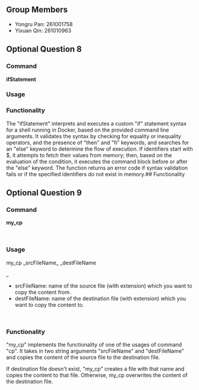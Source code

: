 ## Group Members
* Yongru Pan: 261001758
* Yixuan Qin: 261010963

## Optional Question 8
### Command
**ifStatement**
<br>

### Usage

### Functionality
The "ifStatement" interprets and executes a custom "if" statement syntax for a shell running in Docker, based on the provided command line arguments. It validates the syntax by checking for equality or inequality operators, and the presence of "then" and "fi" keywords, and searches for an "else" keyword to determine the flow of execution. If identifiers start with $, it attempts to fetch their values from memory; then, based on the evaluation of the condition, it executes the command block before or after the "else" keyword. The function returns an error code if syntax validation fails or if the specified identifiers do not exist in memory.## Functionality


## Optional Question 9
### Command
**<p>my_cp</p>**
<br>

### Usage
<p>my_cp _srcFileName_ _destFileName</p>_

* srcFileName: name of the source file (with extension) which you want to copy the content from.
* destFileName: name of the destination file (with extension) which you want to copy the content to.
<br>

### Functionality
<p>"my_cp" implements the functionality of one of the usages of command "cp". It takes in two string arguments "srcFileName" and "destFileName" and copies the content of the source file to the destination file.</p>
<p>If destination file doesn't exist, "my_cp" creates a file with that name and copies the content to that file. Otherwise, my_cp overwrites the content of the destination file.</p>
<br>
